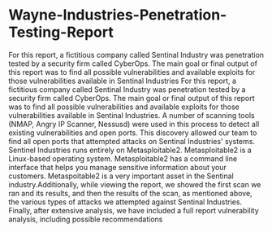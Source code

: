 # Wayne-Industries-Penetration-Testing-Report
For this report, a fictitious company called Sentinal Industry was penetration tested by a security  firm called CyberOps. The main goal or final output of this report was to find all possible  vulnerabilities and available exploits for those vulnerabilities available in Sentinal Industries
For this report, a fictitious company called Sentinal Industry was penetration tested by a security firm called CyberOps. The main goal or final output of this report was to find all possible vulnerabilities and available exploits for those vulnerabilities available in Sentinal Industries. A 
number of scanning tools (NMAP, Angry IP Scanner, Nessusd) were used in this process to detect all existing vulnerabilities and open ports. This discovery allowed our team to find all 
open ports that attempted attacks on Sentinal Industries' systems. Sentinel Industries runs entirely on Metasploitable2. Metasploitable2 is a Linux-based operating system. Metasploitable2 has a 
command line interface that helps you manage sensitive information about your customers. Metaspoitable2 is a very important asset in the Sentinal industry.Additionally, while viewing the report, we showed the first scan we ran and its results, and then the results of the scan, as mentioned above, the various types of attacks we attempted against 
Sentinal Industries. Finally, after extensive analysis, we have included a full report vulnerability analysis, including possible recommendations
